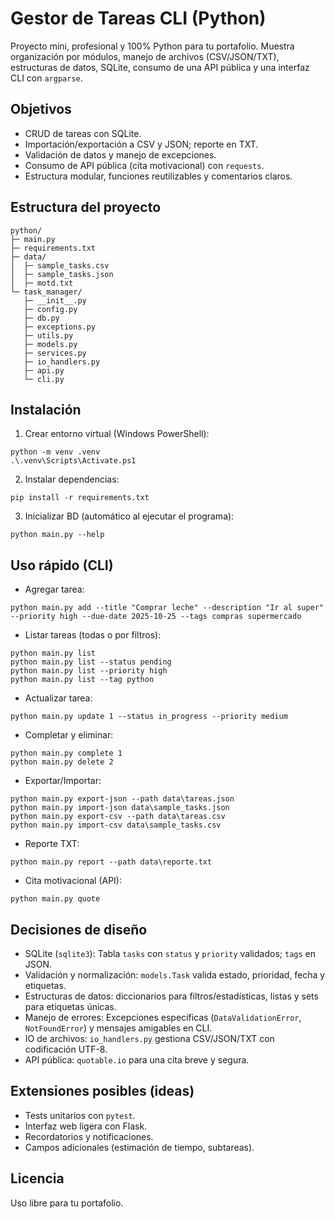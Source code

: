 # Gestor de Tareas CLI (Python)

Proyecto mini, profesional y 100% Python para tu portafolio. Muestra organización por módulos, manejo de archivos (CSV/JSON/TXT), estructuras de datos, SQLite, consumo de una API pública y una interfaz CLI con `argparse`.

## Objetivos
- CRUD de tareas con SQLite.
- Importación/exportación a CSV y JSON; reporte en TXT.
- Validación de datos y manejo de excepciones.
- Consumo de API pública (cita motivacional) con `requests`.
- Estructura modular, funciones reutilizables y comentarios claros.

## Estructura del proyecto
```
python/
├─ main.py
├─ requirements.txt
├─ data/
│  ├─ sample_tasks.csv
│  ├─ sample_tasks.json
│  ├─ motd.txt
└─ task_manager/
   ├─ __init__.py
   ├─ config.py
   ├─ db.py
   ├─ exceptions.py
   ├─ utils.py
   ├─ models.py
   ├─ services.py
   ├─ io_handlers.py
   ├─ api.py
   └─ cli.py
```

## Instalación
1) Crear entorno virtual (Windows PowerShell):
```
python -m venv .venv
.\.venv\Scripts\Activate.ps1
```

2) Instalar dependencias:
```
pip install -r requirements.txt
```

3) Inicializar BD (automático al ejecutar el programa):
```
python main.py --help
```

## Uso rápido (CLI)
- Agregar tarea:
```
python main.py add --title "Comprar leche" --description "Ir al super" --priority high --due-date 2025-10-25 --tags compras supermercado
```

- Listar tareas (todas o por filtros):
```
python main.py list
python main.py list --status pending
python main.py list --priority high
python main.py list --tag python
```

- Actualizar tarea:
```
python main.py update 1 --status in_progress --priority medium
```

- Completar y eliminar:
```
python main.py complete 1
python main.py delete 2
```

- Exportar/Importar:
```
python main.py export-json --path data\tareas.json
python main.py import-json data\sample_tasks.json
python main.py export-csv --path data\tareas.csv
python main.py import-csv data\sample_tasks.csv
```

- Reporte TXT:
```
python main.py report --path data\reporte.txt
```

- Cita motivacional (API):
```
python main.py quote
```

## Decisiones de diseño
- SQLite (`sqlite3`): Tabla `tasks` con `status` y `priority` validados; `tags` en JSON.
- Validación y normalización: `models.Task` valida estado, prioridad, fecha y etiquetas.
- Estructuras de datos: diccionarios para filtros/estadísticas, listas y sets para etiquetas únicas.
- Manejo de errores: Excepciones específicas (`DataValidationError`, `NotFoundError`) y mensajes amigables en CLI.
- IO de archivos: `io_handlers.py` gestiona CSV/JSON/TXT con codificación UTF-8.
- API pública: `quotable.io` para una cita breve y segura.

## Extensiones posibles (ideas)
- Tests unitarios con `pytest`.
- Interfaz web ligera con Flask.
- Recordatorios y notificaciones.
- Campos adicionales (estimación de tiempo, subtareas).

## Licencia
Uso libre para tu portafolio.